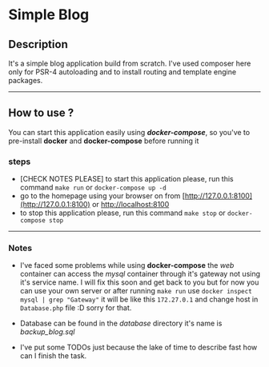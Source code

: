 # Simple Blog

## Description
It's a simple blog application build from scratch.
I've used composer here only for PSR-4 autoloading and to install routing and template engine packages.
********************************************************************************
## How to use ? 
You can start this application easily using **_docker-compose_**, so you've to pre-install **docker** and **docker-compose** before running it
### steps
- [CHECK NOTES PLEASE] to start this application please, run this command `make run` or `docker-compose up -d`
- go to the homepage using your browser on from [http://127.0.0.1:8100](http://127.0.0.1:8100) or [http://localhost:8100](http://localhost:8100)
- to stop this application please, run this command `make stop` or `docker-compose stop`
********************************************************************************
### Notes 
- I've faced some problems while using **docker-compose** the _web_ container can access the _mysql_ container through it's gateway not using it's service name. I will fix this soon and get back to you
  but for now you can use your own server or after running `make run`
  use `docker inspect mysql | grep "Gateway"` it will be like this `172.27.0.1`
  and change host in `Database.php` file :D sorry for that.

- Database can be found in the _database_ directory it's name is *backup_blog.sql* 

- I've put some TODOs just because the lake of time to describe fast how can I finish the task.